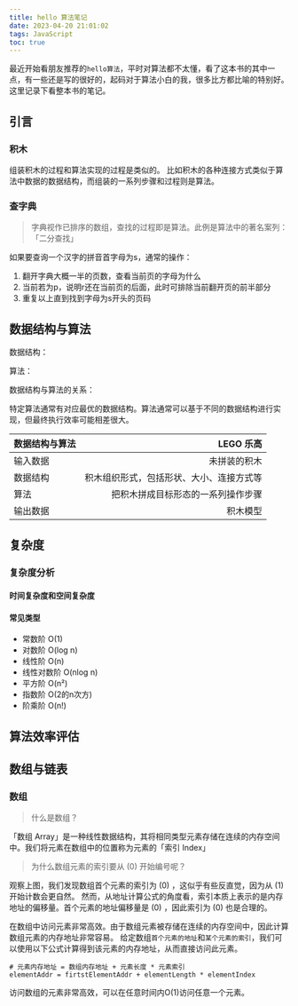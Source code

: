 ```yaml
---
title: hello 算法笔记
date: 2023-04-20 21:01:02
tags: JavaScript
toc: true
---
```


最近开始看朋友推荐的`hello算法`，平时对算法都不太懂，看了这本书的其中一点，有一些还是写的很好的，起码对于算法小白的我，很多比方都比喻的特别好。这里记录下看整本书的笔记。

<!-- more -->

## 引言
### 积木

组装积木的过程和算法实现的过程是类似的。
比如积木的各种连接方式类似于算法中数据的数据结构，而组装的一系列步骤和过程则是算法。

### 查字典

> 字典视作已排序的数组，查找的过程即是算法。此例是算法中的著名案列：「二分查找」

如果要查询一个汉字的拼音首字母为s，通常的操作：

1. 翻开字典大概一半的页数，查看当前页的字母为什么
2. 当前若为p，说明r还在当前页的后面，此时可排除当前翻开页的前半部分
3. 重复以上直到找到字母为s开头的页码

## 数据结构与算法

数据结构：

算法：

数据结构与算法的关系：

特定算法通常有对应最优的数据结构。算法通常可以基于不同的数据结构进行实现，但最终执行效率可能相差很大。

| 数据结构与算法 |  LEGO 乐高 |
| ------------|---------:|
|输入数据 | 未拼装的积木|
|数据结构 |积木组织形式，包括形状、大小、连接方式等|
|算法    |把积木拼成目标形态的一系列操作步骤|
|输出数据 |积木模型|

## 复杂度

### 复杂度分析

#### 时间复杂度和空间复杂度

#### 常见类型

- 常数阶 O(1)
- 对数阶 O(log n)
- 线性阶 O(n)
- 线性对数阶 O(nlog n)
- 平方阶 O(n²)
- 指数阶 O(2的n次方)
- 阶乘阶 O(n!)

## 算法效率评估

## 数组与链表
### 数组
> 什么是数组？

「数组 Array」是一种线性数据结构，其将相同类型元素存储在连续的内存空间中。我们将元素在数组中的位置称为元素的「索引 Index」
> 为什么数组元素的索引要从 (0) 开始编号呢？

观察上图，我们发现数组首个元素的索引为 (0) ，这似乎有些反直觉，因为从 (1) 开始计数会更自然。
然而，从地址计算公式的角度看，索引本质上表示的是内存地址的偏移量。首个元素的地址偏移量是 (0) ，因此索引为 (0) 也是合理的。

在数组中访问元素非常高效。由于数组元素被存储在连续的内存空间中，因此计算数组元素的内存地址非常容易。
给定数组`首个元素的地址`和`某个元素的索引`，我们可以使用以下公式计算得到该元素的内存地址，从而直接访问此元素。

```
# 元素内存地址 = 数组内存地址 + 元素长度 * 元素索引
elementAddr = firtstElementAddr + elementLength * elementIndex
```
访问数组的元素非常高效，可以在任意时间内O(1)访问任意一个元素。
